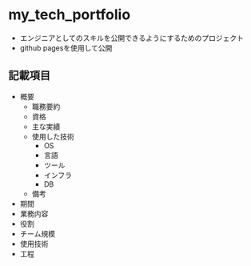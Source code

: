 # my_tech_portfolio
- エンジニアとしてのスキルを公開できるようにするためのプロジェクト
- github pagesを使用して公開

## 記載項目
- 概要
  - 職務要約
  - 資格
  - 主な実績
  - 使用した技術
    - OS
    - 言語
    - ツール
    - インフラ
    - DB
  - 備考
- 期間
- 業務内容
- 役割
- チーム規模
- 使用技術
- 工程
